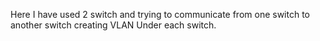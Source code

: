 Here I have used 2 switch and trying to communicate from one switch to another switch creating VLAN Under each switch.
